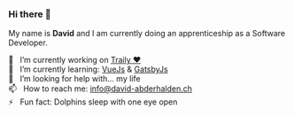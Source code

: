 ### Hi there 👋

My name is __David__ and I am currently doing an apprenticeship as a Software Developer.

🔭 &nbsp; I’m currently working on [Traily ❤](https://traily.ch/)  
🌱 &nbsp; I’m currently learning: [VueJs](https://vuejs.org/) & [GatsbyJs](https://www.gatsbyjs.com/)  
🤔 &nbsp; I’m looking for help with... my life  
📫 &nbsp; How to reach me: info@david-abderhalden.ch  
⚡ &nbsp; Fun fact: Dolphins sleep with one eye open  
